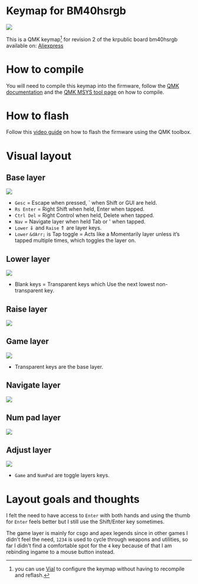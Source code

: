 # Keymap for BM40hsrgb
    
![](https://i.imgur.com/pRpfnwDh.jpg)
    
    
This is a QMK keymap[^1] for revision 2 of the krpublic board bm40hsrgb available on: [Aliexpress](https://www.aliexpress.com/item/4001147779116.html) 

# How to compile
You will need to compile this keymap into the firmware, follow the [QMK documentation](https://docs.qmk.fm/#/) and the [QMK MSYS tool page](https://msys.qmk.fm/) on how to compile.

# How to flash
Follow this [video guide](https://www.youtube.com/watch?v=fuBJbdCFF0Q) on how to flash the firmware using the QMK toolbox.

# Visual layout

## Base layer
![](https://i.imgur.com/Vt0BOMt.png)

- `Gesc` = Escape when pressed, ` when Shift or GUI are held.
- `Rs Enter` = Right Shift when held, Enter when tapped.
- `Ctrl Del` = Right Control when held, Delete when tapped.
- `Nav` = Navigate layer when held Tab or ' when tapped.
- `Lower` &dArr; and `Raise` &uArr; are layer keys.
- `Lower` `&dArr;` is Tap toggle = Acts like a Momentarily layer unless it’s tapped multiple times, which toggles the layer on.

## Lower layer
![](https://i.imgur.com/T899j7H.jpg)

- Blank keys = Transparent keys which Use the next lowest non-transparent key.

## Raise layer
![](https://i.imgur.com/fBKXn4H.jpg)

## Game layer
![](https://i.imgur.com/qnnWObf.jpg)

- Transparent keys are the base layer.

## Navigate layer
![](https://i.imgur.com/x8o8MVm.jpg)

## Num pad layer
![](https://i.imgur.com/DUMwTYT.jpg)

## Adjust layer
![](https://i.imgur.com/rHJUy0q.png)

- `Game` and `NumPad` are toggle layers keys.


# Layout goals and thoughts
I felt the need to have access to `Enter` with both hands and using the thumb for `Enter` feels better but I still use the Shift/Enter key sometimes.

The game layer is mainly for csgo and apex legends since in other games I didn't feel the need, `1234` is used to cycle through weapons and utilities, so far I didn't find a comfortable spot for the `4` key because of that I am rebinding ingame to a mouse button instead.

  [^1]: you can use [Vial](https://github.com/vial-kb/vial-gui) to configure the keymap without having to recompile and reflash.



